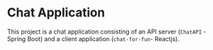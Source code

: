 # Chat Application

This project is a chat application consisting of an API server (`ChatAPI` - Spring Boot) and a client application (`chat-for-fun`- Reactjs). 


      

